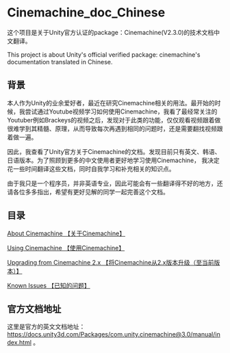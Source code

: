 # Cinemachine_doc_Chinese

这个项目是关于Unity官方认证的package：Cinemachine(V2.3.0)的技术文档中文翻译。

This project is about Unity's official verified package: cinemachine's documentation translated in Chinese.

## 背景

本人作为Unity的业余爱好者，最近在研究Cinemachine相关的用法。最开始的时候，我尝试通过Youtube视频学习如何使用Cinemachine，我看了最经常关注的Youtuber例如Brackeys的视频之后，发现对于此类的功能，仅仅观看视频跟着做很难学到其精髓、原理，从而导致每次再遇到相同的问题时，还是需要翻找视频跟着做一遍。

因此，我查看了Unity官方关于Cinemachine的文档。发现目前只有英文、韩语、日语版本。为了照顾到更多的中文使用者更好地学习使用Cinemachine， 我决定花一些时间翻译这些文档，同时自我学习和补充相关的知识点。

由于我只是一个程序员，并非英语专业，因此可能会有一些翻译得不好的地方，还请各位多多指出，希望有更好见解的同学一起完善这个文档。



## 目录

[About Cinemachine 【关于Cinemachine】](./About_Cinemachine/About_Cinemachine.md#关于cinemachine)

[Using Cinemachine 【使用Cinemachine】](./Using_Cinemachine/Using_Cinemachine.md)

[Upgrading from Cinemachine 2.x 【将Cinemachine从2.x版本升级（至当前版本）】](./Upgrading_Cinemachine/Upgrading_Cinemachine.md)

[Known Issues 【已知的问题】](./Known_Issues/Known_Issues.md)

## 官方文档地址

这里是官方的英文文档地址： https://docs.unity3d.com/Packages/com.unity.cinemachine@3.0/manual/index.html 。
